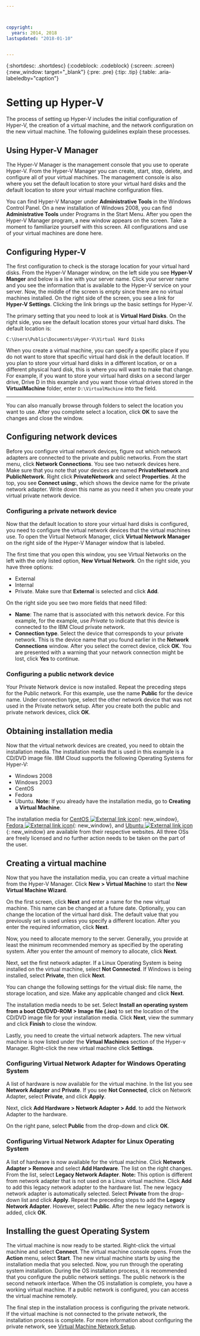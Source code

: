 ```yaml
---



copyright:
  years: 2014, 2018
lastupdated: "2018-01-10"


---
```


{:shortdesc: .shortdesc}
{:codeblock: .codeblock}
{:screen: .screen}
{:new_window: target="_blank"}
{:pre: .pre}
{:tip: .tip}
{:table: .aria-labeledby="caption"}

# Setting up Hyper-V

The process of setting up Hyper-V includes the initial configuration of Hyper-V, the creation of a virtual machine, and the network configuration on the new virtual machine. The following guidelines explain these processes. 

## Using Hyper-V Manager

The Hyper-V Manager is the management console that you use to operate Hyper-V. From the Hyper-V Manager you can create, start, stop, delete, and configure all of your virtual machines. The management console is also where you set the default location to store your virtual hard disks and the default location to store your virtual machine configuration files.

You can find Hyper-V Manager under **Administrative Tools** in the Windows Control Panel. On a new installation of Windows 2008, you can find **Administrative Tools** under Programs in the Start Menu. After you open the Hyper-V Manager program, a new window appears on the screen. Take a moment to familiarize yourself with this screen. All configurations and use of your virtual machines are done here.

## Configuring Hyper-V

The first configuration to check is the storage location for your virtual hard disks. From the Hyper-V Manager window, on the left side you see **Hyper-V Manger** and below is a line with your server name. Click your server name and you see the information that is available to the Hyper-V service on your server. Now, the middle of the screen is empty since there are no virtual machines installed. On the right side of the screen, you see a link for **Hyper-V Settings**. Clicking the link brings up the basic settings for Hyper-V.

The primary setting that you need to look at is **Virtual Hard Disks**. On the right side, you see the default location stores your virtual hard disks. The default location is:

`C:\Users\Public\Documents\Hyper-V\Virtual Hard Disks`

When you create a virtual machine, you can specify a specific place if you do not want to store that specific virtual hard disk in the default location. If you plan to store your virtual hard disks in a different location, or on a different physical hard disk, this is where you will want to make that change. For example, if you want to store your virtual hard disks on a second larger drive, Drive D in this example and you want those virtual drives stored in the **VirtualMachine** folder, enter `D:\VirtualMachine` into the field.

****

You can also manually browse through folders to select the location you want to use. After you complete select a location, click **OK** to save the changes and close the window.

## Configuring network devices

Before you configure virtual network devices, figure out which network adapters are connected to the private and public networks. From the start menu, click **Network Connections**. You see two network devices here. Make sure that you note that your devices are named **PrivateNetwork** and **PublicNetwork**. Right click **PrivateNetwork** and select **Properties**. At the top, you see **Connect using:**, which shows the device name for the private network adapter. Write down this name as you need it when you create your virtual private network device.

### Configuring a private network device

Now that the default location to store your virtual hard disks is configured, you need to configure the virtual network devices that the virtual machines use. To open the Virtual Network Manager, click **Virtual Network Manager** on the right side of the Hyper-V Manager window that is labeled.

The first time that you open this window, you see Virtual Networks on the left with the only listed option, **New Virtual Network**. On the right side, you have three options: 
* External 
* Internal 
* Private. 
Make sure that **External** is selected and click **Add**. 

On the right side you see two more fields that need filled: 
* **Name**: The name that is associated with this network device. For this example, for the example, use _Private_ to indicate that this device is connected to the IBM Cloud private network. 
* **Connection type**. Select the device that corresponds to your private network. This is the device name that you found earlier in the **Network Connections** window. After you select the correct device, click **OK**. You are presented with a warning that your network connection might be lost, click **Yes** to continue.

### Configuring a public network device

Your Private Network device is now installed. Repeat the preceding steps for the Public network. For this example, use the name **Public** for the device name. Under connection type, select the other network device that was not used in the Private network setup. After you create both the public and private network devices, click **OK**.

## Obtaining installation media

Now that the virtual network devices are created,<!--before you are able to create a virtual machine--> you need to obtain the installation media. The installation media that is used in this example is a CD/DVD image file. IBM Cloud supports the following Operating Systems for Hyper-V:
* Windows 2008
* Windows 2003 
* CentOS
* Fedora
* Ubuntu. 
**Note:** If you already have the installation media, go to **Creating a Virtual Machine**.

<!-- The installation media for Windows 2008 and Windows 2012 is available [here ![External link icon](../../icons/launch-glyph.svg "External link icon")](http://downloads.service.softlayer.com/WindowsVirtual/){: new_window}. You need to log in to the {{site.data.keyword.cloud}} VPN to gain access to the installation media for both Windows versions. -->

The installation media for [CentOS ![External link icon](../../icons/launch-glyph.svg "External link icon")](http://centos.org){: new_window}, [Fedora ![External link icon](../../icons/launch-glyph.svg "External link icon")](http://fedoraproject.org/){: new_window}, and [Ubuntu ![External link icon](../../icons/launch-glyph.svg "External link icon")](http://www.ubuntu.com/){: new_window} are available from their respective websites. All three OSs are freely licensed and no further action needs to be taken on the part of the user.

## Creating a virtual machine

Now that you have the installation media, you can create a virtual machine from the Hyper-V Manager. Click **New > Virtual Machine** to start the **New Virtual Machine Wizard**.

On the first screen, click **Next** and enter a name for the new virtual machine. This name can be changed at a future date. Optionally, you can change the location of the virtual hard disk. The default value that you previously set is used unless you specify a different location. After you enter the required information, click **Next**.

Now, you need to allocate memory to the server. Generally, you provide at least the minimum recommended memory as specified by the operating system. After you enter the amount of memory to allocate, click **Next**. 

Next, set the first network adapter. If a Linux Operating System is being installed on the virtual machine, select **Not Connected**. If Windows is being installed, select **Private**, then click **Next**.

You can change the following settings for the virtual disk: file name, the storage location, and size. Make any applicable changed and click **Next**. 

The installation media needs to be set. Select **Install an operating system from a boot CD/DVD-ROM > Image file (.iso)** to set the location of the CD/DVD image file for your installation media. Click **Next**, view the summary and click **Finish** to close the window.

Lastly, you need to create the virtual network adapters. The new virtual machine is now listed under the **Virtual Machines** section of the Hyper-v Manager. Right-click the new virtual machine click **Settings**. 

### Configuring Virtual Network Adapter for Windows Operating System

A list of hardware is now available for the virtual machine. In the list you see **Network Adapter** and **Private**. If you see **Not Connected**, click on Network Adapter, select **Private**, and click **Apply**. 

Next, click **Add Hardware > Network Adapter > Add**. <!--this is different from the Legacy Network Adapter which will not be used by a windows operating system;--> to add the Network Adapter to the hardware. <!--This will be automatically selected when it is added.--> 

On the right pane, select **Public** from the drop-down and click **OK**.

### Configuring Virtual Network Adapter for Linux Operating System

A list of hardware is now available for the virtual machine. Click **Network Adapter > Remove** and select **Add Hardware**. The list on the right changes. 
From the list, select **Legacy Network Adapter**. **Note:** This option is different from network adapter that is not used on a Linux virtual machine. 
Click **Add** to add this legacy network adapter to the hardware list. The new legacy network adapter is automatically selected. 
Select **Private** from the drop-down list and click **Apply**. 
Repeat the preceding steps to add the **Legacy Network Adapter**. However, select **Public**. 
After the new legacy network is added, click **OK**.

## Installing the guest Operating System

The virtual machine is now ready to be started. Right-click the virtual machine and select **Connect**. The virtual machine console opens. From the **Action** menu, select **Start**. The new virtual machine starts by using the installation media that you selected. Now, you run through the operating system installation. During the OS installation process, it is recommended that you configure the public network settings. The public network is the second network interface. When the OS installation is complete, you have a working virtual machine. If a public network is configured, you can access the virtual machine remotely.

The final step in the installation process is configuring the private network. If the virtual machine is not connected to the private network, the installation process is complete. For more information about configuring the private network, see [Virtual Machine Network Setup](virtual-machine-network-setup.html).
